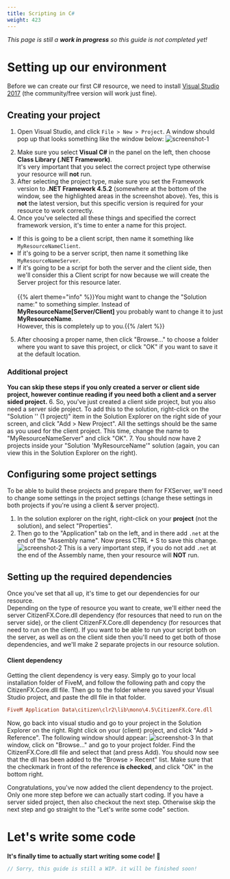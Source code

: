 ```yaml
---
title: Scripting in C#
weight: 423
---
```


_This page is still a <b>work in progress</b> so this guide is not completed yet!_

# Setting up our environment
Before we can create our first C# resource, we need to install [Visual Studio 2017](https://visualstudio.microsoft.com/vs/) (the community/free version will work just fine).


## Creating your project
1. Open Visual Studio, and click `File > New > Project`. A window should pop up that looks something like the window below:
![screenshot-1](/csharp-tut-1.png)
<!--<img src="about:blank">--> <!-- TODO: replace this with a local image!!! -->
2. Make sure you select **Visual C#** in the panel on the left, then choose **Class Library (.NET Framework)**.
<br>It's very important that you select the correct project type otherwise your resource will **not** run.
3. After selecting the project type, make sure you set the Framework version to **.NET Framework 4.5.2** (somewhere at the bottom of the window, see the highlighted areas in the screenshot above). Yes, this is **not** the latest version, but this specific version is required for your resource to work correctly.
4. Once you've selected all these things and specified the correct framework version, it's time to enter a name for this project.
  - If this is going to be a client script, then name it something like `MyResourceNameClient`.
  - If it's going to be a server script, then name it something like `MyResourceNameServer`.
  - If it's going to be a script for both the server and the client side, then we'll consider this a Client script for now because we will create the Server project for this resource later.
<br><br>{{% alert theme="info" %}}You might want to change the "Solution name:" to something simpler. Instead of **MyResourceName[Server/Client]** you probably want to change it to just **MyResourceName**.<br>However, this is completely up to you.{{% /alert %}}
5. After choosing a proper name, then click "Browse..." to choose a folder where you want to save this project, or click "OK" if you want to save it at the default location.
### Additional project
**You can skip these steps if you only created a server or client side project, however continue reading if you need both a client and a server sided project.**
6. So, you've just created a client side project, but you also need a server side project. To add this to the solution, right-click on the "Solution '<solution name>' (1 project)" item in the Solution Explorer on the right side of your screen, and click "Add > New Project". All the settings should be the same as you used for the client project. This time, change the name to "MyResourceNameServer" and click "OK".
7. You should now have 2 projects inside your "Solution 'MyResourceName'" solution (again, you can view this in the Solution Explorer on the right).


## Configuring some project settings
To be able to build these projects and prepare them for FXServer, we'll need to change some settings in the project settings (change these settings in both projects if you're using a client & server project).

1. In the solution explorer on the right, right-click on your **project** (not the solution), and select "Properties".
2. Then go to the "Application" tab on the left, and in there add `.net` at the end of the "Assembly name". Now press CTRL + S to save this change. ![screenshot-2](/csharp-tut-2.png)
This is a very important step, if you do not add `.net` at the end of the Assembly name, then your resource will **NOT** run.

## Setting up the required dependencies
Once you've set that all up, it's time to get our dependencies for our resource.
<br>Depending on the type of resource you want to create, we'll either need the server CitizenFX.Core.dll dependency (for resources that need to run on the server side), or the client CitizenFX.Core.dll dependency (for resources that need to run on the client). If you want to be able to run your script both on the server, as well as on the client side then you'll need to get both of those dependencies, and we'll make 2 separate projects in our resource solution.

#### Client dependency
Getting the client dependency is very easy. Simply go to your local installation folder of FiveM, and follow the following path and copy the CitizenFX.Core.dll file. Then go to the folder where you saved your  Visual Studio project, and paste the dll file in that folder.
```ini
FiveM Application Data\citizen\clr2\lib\mono\4.5\CitizenFX.Core.dll
```
Now, go back into visual studio and go to your project in the Solution Explorer on the right. Right click on your (client) project, and click "Add > Reference".
The following window should appear: ![screenshot-3](/csharp-tut-3.png)
In that window, click on "Browse..." and go to your project folder. Find the CitizenFX.Core.dll file and select that (and press Add). You should now see that the dll has been added to the "Browse > Recent" list. Make sure that the checkmark in front of the reference **is checked**, and click "OK" in the bottom right.

Congratulations, you've now added the client dependency to the project. Only one more step before we can actually start coding. If you have a server sided project, then also checkout the next step. Otherwise skip the next step and go straight to the "Let's write some code" section.

<!--
FIXME: this isn't correct - the NuGet package is an (old) client version

#### Server dependency
The server project dependency is slightly different compared to the client dependency because we're not going to be taking the file and copying it inside our folder manually. We'll use **NuGet** for this. NuGet allows you to browse and install dependencies with just a few clicks, and it even notifies you whenever there's an update available.

To add this NuGet dependency, go to your server project in the Solution Explorer, and right click your project. Click "Manage NuGet packages..." and this window should appear: ![screenshot-4](/csharp-tut-4.png)
In the top left corner, click "Browse" and a search bar will appear below the "Browse" button. In there, type `CitizenFX` and press ENTER. Find the green iconic snail dependency in that list, and click the ⬇ icon on the right ![screenshot-5](/csharp-tut-5.png)

NuGet should take care of the rest for you. After the dependency has been added, you can close the NuGet window and return to your Class1.cs where we'll start coding in the next section of this guide.
-->

# Let's write some code
**It's finally time to actually start writing some code! 🎉**
```cpp
// Sorry, this guide is still a WIP. it will be finished soon!
```
